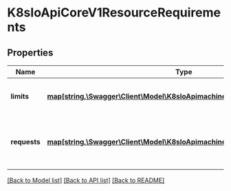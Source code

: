 # K8sIoApiCoreV1ResourceRequirements

## Properties
Name | Type | Description | Notes
------------ | ------------- | ------------- | -------------
**limits** | [**map[string,\Swagger\Client\Model\K8sIoApimachineryPkgApiResourceQuantity]**](K8sIoApimachineryPkgApiResourceQuantity.md) | Limits describes the maximum amount of compute resources allowed. More info: https://kubernetes.io/docs/concepts/configuration/manage-compute-resources-container/ | [optional] 
**requests** | [**map[string,\Swagger\Client\Model\K8sIoApimachineryPkgApiResourceQuantity]**](K8sIoApimachineryPkgApiResourceQuantity.md) | Requests describes the minimum amount of compute resources required. If Requests is omitted for a container, it defaults to Limits if that is explicitly specified, otherwise to an implementation-defined value. More info: https://kubernetes.io/docs/concepts/configuration/manage-compute-resources-container/ | [optional] 

[[Back to Model list]](../README.md#documentation-for-models) [[Back to API list]](../README.md#documentation-for-api-endpoints) [[Back to README]](../README.md)


